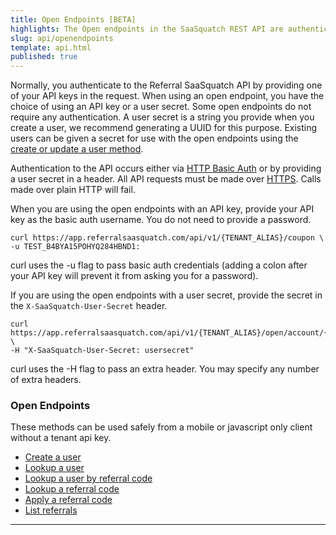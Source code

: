 ```yaml
---
title: Open Endpoints [BETA]
highlights: The Open endpoints in the SaaSquatch REST API are authenticated with an API key or a user secret
slug: api/openendpoints
template: api.html
published: true
---
```


Normally, you authenticate to the Referral SaaSquatch API by providing one of your API keys in the request. When using an open endpoint, you have the choice of using an API key or a user secret. Some open endpoints do not require any authentication. A user secret is a string you provide when you create a user, we recommend generating a UUID for this purpose. Existing users can be given a secret for use with the open endpoints using the [create or update a user method](/api/methods#create_user).


Authentication to the API occurs either via <a href="http://en.wikipedia.org/wiki/Basic_access_authentication">HTTP Basic Auth</a> or by providing a user secret in a header. All API requests must be made over <a href="http://en.wikipedia.org/wiki/HTTP_Secure">HTTPS</a>. Calls made over plain HTTP will fail.

When you are using the open endpoints with an API key, provide your API key as the basic auth username. You do not need to provide a password.

```
curl https://app.referralsaasquatch.com/api/v1/{TENANT_ALIAS}/coupon \
-u TEST_B4BYA15POHYQ284HBND1:
```


curl uses the -u flag to pass basic auth credentials (adding a colon after your API key will prevent it from asking you for a password).

If you are using the open endpoints with a user secret, provide the secret in the `X-SaaSquatch-User-Secret` header.


```
curl https://app.referralsaasquatch.com/api/v1/{TENANT_ALIAS}/open/account/{ACCOUNT_ID}/user/{USER_ID} \
-H "X-SaaSquatch-User-Secret: usersecret"
```

curl uses the -H flag to pass an extra header. You may specify any number of extra headers.

### Open Endpoints

These methods can be used safely from a mobile or javascript only client without a tenant api key.

 - [Create a user](/api/methods#open_create_user)
 - [Lookup a user](/api/methods#open_get_user)
 - [Lookup a user by referral code](/api/methods#open_get_user_by_code)
 - [Lookup a referral code](/api/methods#open_validate_code)
 - [Apply a referral code](/api/methods#open_apply_code)
 - [List referrals](/api/methods#open_list_referrals)

<hr/>
